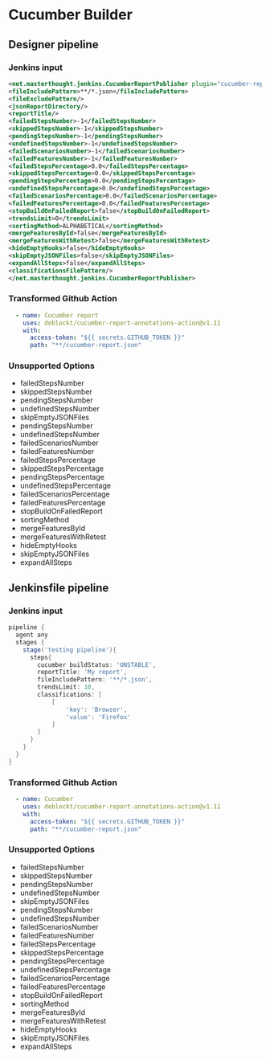# Cucumber Builder

## Designer pipeline

### Jenkins input

```xml
<net.masterthought.jenkins.CucumberReportPublisher plugin="cucumber-reports@5.5.0">
<fileIncludePattern>**/*.json</fileIncludePattern>
<fileExcludePattern/>
<jsonReportDirectory/>
<reportTitle/>
<failedStepsNumber>-1</failedStepsNumber>
<skippedStepsNumber>-1</skippedStepsNumber>
<pendingStepsNumber>-1</pendingStepsNumber>
<undefinedStepsNumber>-1</undefinedStepsNumber>
<failedScenariosNumber>-1</failedScenariosNumber>
<failedFeaturesNumber>-1</failedFeaturesNumber>
<failedStepsPercentage>0.0</failedStepsPercentage>
<skippedStepsPercentage>0.0</skippedStepsPercentage>
<pendingStepsPercentage>0.0</pendingStepsPercentage>
<undefinedStepsPercentage>0.0</undefinedStepsPercentage>
<failedScenariosPercentage>0.0</failedScenariosPercentage>
<failedFeaturesPercentage>0.0</failedFeaturesPercentage>
<stopBuildOnFailedReport>false</stopBuildOnFailedReport>
<trendsLimit>0</trendsLimit>
<sortingMethod>ALPHABETICAL</sortingMethod>
<mergeFeaturesById>false</mergeFeaturesById>
<mergeFeaturesWithRetest>false</mergeFeaturesWithRetest>
<hideEmptyHooks>false</hideEmptyHooks>
<skipEmptyJSONFiles>false</skipEmptyJSONFiles>
<expandAllSteps>false</expandAllSteps>
<classificationsFilePattern/>
</net.masterthought.jenkins.CucumberReportPublisher>
```

### Transformed Github Action

```yaml
  - name: Cucumber report
    uses: deblockt/cucumber-report-annotations-action@v1.11
    with:
      access-token: "${{ secrets.GITHUB_TOKEN }}"
      path: "**/cucumber-report.json"
```

### Unsupported Options

- failedStepsNumber
- skippedStepsNumber
- pendingStepsNumber
- undefinedStepsNumber
- skipEmptyJSONFiles
- pendingStepsNumber
- undefinedStepsNumber
- failedScenariosNumber
- failedFeaturesNumber
- failedStepsPercentage
- skippedStepsPercentage
- pendingStepsPercentage
- undefinedStepsPercentage
- failedScenariosPercentage
- failedFeaturesPercentage
- stopBuildOnFailedReport
- sortingMethod
- mergeFeaturesById
- mergeFeaturesWithRetest
- hideEmptyHooks
- skipEmptyJSONFiles
- expandAllSteps

## Jenkinsfile pipeline

### Jenkins input

```groovy
pipeline {
  agent any
  stages {
    stage('testing pipeline'){
      steps{
        cucumber buildStatus: 'UNSTABLE',
        reportTitle: 'My report',
        fileIncludePattern: '**/*.json',
        trendsLimit: 10,
        classifications: [
            [
                'key': 'Browser',
                'value': 'Firefox'
            ]
        ]
      }
    }
  }
}
```
### Transformed Github Action

```yaml
  - name: Cucumber
    uses: deblockt/cucumber-report-annotations-action@v1.11
    with:
      access-token: "${{ secrets.GITHUB_TOKEN }}"
      path: "**/cucumber-report.json"
```

### Unsupported Options

- failedStepsNumber
- skippedStepsNumber
- pendingStepsNumber
- undefinedStepsNumber
- skipEmptyJSONFiles
- pendingStepsNumber
- undefinedStepsNumber
- failedScenariosNumber
- failedFeaturesNumber
- failedStepsPercentage
- skippedStepsPercentage
- pendingStepsPercentage
- undefinedStepsPercentage
- failedScenariosPercentage
- failedFeaturesPercentage
- stopBuildOnFailedReport
- sortingMethod
- mergeFeaturesById
- mergeFeaturesWithRetest
- hideEmptyHooks
- skipEmptyJSONFiles
- expandAllSteps
